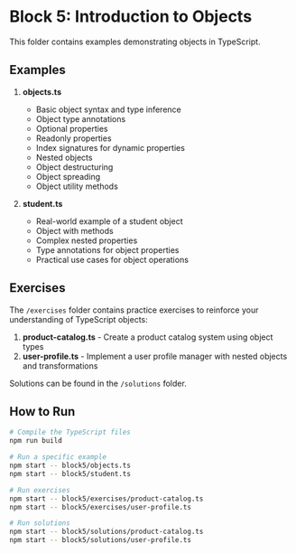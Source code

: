 # Block 5: Introduction to Objects

This folder contains examples demonstrating objects in TypeScript.

## Examples

1. **objects.ts**
   - Basic object syntax and type inference
   - Object type annotations
   - Optional properties
   - Readonly properties
   - Index signatures for dynamic properties
   - Nested objects
   - Object destructuring
   - Object spreading
   - Object utility methods

2. **student.ts**
   - Real-world example of a student object
   - Object with methods
   - Complex nested properties
   - Type annotations for object properties
   - Practical use cases for object operations

## Exercises

The `/exercises` folder contains practice exercises to reinforce your understanding of TypeScript objects:

1. **product-catalog.ts** - Create a product catalog system using object types
2. **user-profile.ts** - Implement a user profile manager with nested objects and transformations

Solutions can be found in the `/solutions` folder.

## How to Run

```bash
# Compile the TypeScript files
npm run build

# Run a specific example
npm start -- block5/objects.ts
npm start -- block5/student.ts

# Run exercises
npm start -- block5/exercises/product-catalog.ts
npm start -- block5/exercises/user-profile.ts

# Run solutions
npm start -- block5/solutions/product-catalog.ts
npm start -- block5/solutions/user-profile.ts
``` 